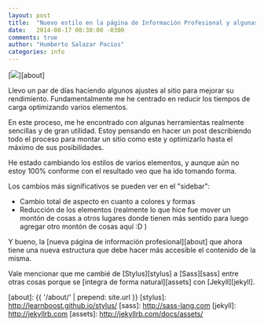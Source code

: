 ```yaml
---
layout: post
title:  "Nuevo estilo en la página de Información Profesional y algunas optimizaciones"
date:   2014-08-17 00:38:00 -0300
comments: true
author: "Humberto Salazar Pacios"
categories: info
---
```


[<img class="pull-right post-image img-responsive" src="{{ '/img/posts/2014/08/update-about-page.png' | prepend: site.url }}">][about]

Llevo un par de días haciendo algunos ajustes al sitio para mejorar su rendimiento. Fundamentalmente me he centrado en reducir los tiempos de carga optimizando varios elementos.

<!--more-->

En este proceso, me he encontrado con algunas herramientas realmente sencillas y de gran utilidad. Estoy pensando en hacer un post describiendo todo el proceso para montar un sitio como este y optimizarlo hasta el máximo de sus posibilidades.

He estado cambiando los estilos de varios elementos, y aunque aún no estoy 100% conforme con el resultado veo que ha ido tomando forma.

Los cambios más significativos se pueden ver en el "sidebar":

- Cambio total de aspecto en cuanto a colores y formas
- Reducción de los elementos (realmente lo que hice fue mover un montón de cosas a otros lugares donde tienen más sentido para luego agregar otro montón de cosas aquí :D )

Y bueno, la [nueva página de información profesional][about] que ahora tiene una nueva estructura que debe hacer más accesible el contenido de la misma.

Vale mencionar que me cambié de [Stylus][stylus] a [Sass][sass] entre otras cosas porque se [integra de forma natural][assets] con [Jekyll][jekyll].

[about]: {{ '/about/' | prepend: site.url }}
[stylus]: http://learnboost.github.io/stylus/
[sass]: http://sass-lang.com
[jekyll]: http://jekyllrb.com
[assets]: http://jekyllrb.com/docs/assets/
